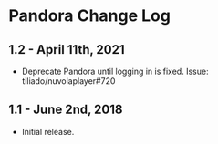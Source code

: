 Pandora Change Log
==================

1.2 - April 11th, 2021
----------------------

  * Deprecate Pandora until logging in is fixed. Issue: tiliado/nuvolaplayer#720

1.1 - June 2nd, 2018
--------------------

  * Initial release.
